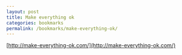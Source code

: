 ```yaml
---
layout: post
title: Make everything ok 
categories: bookmarks
permalink: /bookmarks/make-everything-ok/
---
```


[http://make-everything-ok.com/](http://make-everything-ok.com/)